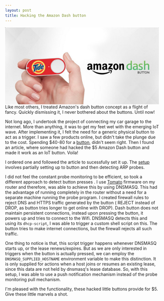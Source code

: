 ```yaml
---
layout: post
title: Hacking the Amazon Dash button
---
```

<img style="float:right" src="/public/images/amazon_dash.png" />
Like most others, I treated Amazon's dash button concept as a flight of fancy. Quickly dismissing it, I never bothered about the buttons. Until now! 

Not long ago, I undertook the project of connecting my car garage to the internet. More than anything, it was to get my feet wet with the emerging IoT wave. After implementing it, I felt the need for a generic physical button to act as a trigger. I saw a few products online, but didn't take the plunge due to the cost. Spending $40-80 for a [button](https://bt.tn/shop/), didn't seem right. Then I found an article, where someone had hacked the $5 Amazon Dash button and made it work as an IoT button. Voila!

I ordered one and followed the article to sucessfully set it up. The [setup](https://medium.com/@edwardbenson/how-i-hacked-amazon-s-5-wifi-button-to-track-baby-data-794214b0bdd8) involves partially setting up to button and then detecting ARP probes.

I did not feel the constant probe monitoring to be efficient, so took a different approach to detect button presses . I use [Tomato](http://www.linksysinfo.org/index.php?forums/tomato-firmware.33/) firmware on my router and therefore, was able to achieve this by using DNSMASQ. This had the advantage of running completely in the router without a need for a separate machine running the probe program. I created firewall rules to reject DNS and HTTPS traffic generated by the button ( REJECT instead of DROP, as button tries longer to get online with DROP). Dash button does not maintain persistent connections, instead upon pressing the button, it powers up and tries to connect to the Wifi. DNSMASQ detects this and using its `dhcp-script`, I was able to trigger a custom shell script on this. The button tries to make internet connections, but the firewall rejects all such traffic. 

One thing to notice is that, this script trigger happens whenever DNSMASQ starts up, or the lease renews/expires. But as we are only interested in triggers when the button is actually pressed, we can employ the `DNSMASQ_SUPPLIED_HOSTNAME` environment variable to make this distinction. It is only supplied for actions when a host joins or resumes an existing lease, since this data are not held by dnsmasq's lease database. So, with this setup, I was able to use a push notification mechanism instead of the probe monitoring pull mechanism. 

I'm pleased with the functionality, these hacked little buttons provide for $5. Give these little marvels a shot.
